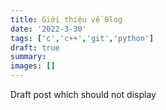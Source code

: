 ```yaml
---
title: Giới thiệu về Blog
date: '2022-3-30'
tags: ['c','c++','git','python']
draft: true
summary:
images: []
---
```


Draft post which should not display
